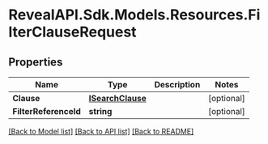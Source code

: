 # RevealAPI.Sdk.Models.Resources.FilterClauseRequest
## Properties

Name | Type | Description | Notes
------------ | ------------- | ------------- | -------------
**Clause** | [**ISearchClause**](ISearchClause.md) |  | [optional] 
**FilterReferenceId** | **string** |  | [optional] 

[[Back to Model list]](../README.md#documentation-for-models) [[Back to API list]](../README.md#documentation-for-api-endpoints) [[Back to README]](../README.md)

